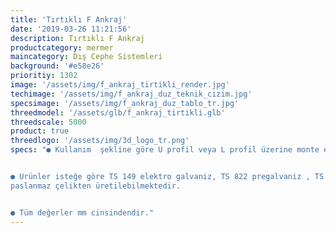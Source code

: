 ```yaml
---
title: 'Tırtıklı F Ankraj'
date: '2019-03-26 11:21:56'
description: Tırtıklı F Ankraj
productcategory: mermer
maincategory: Dış Cephe Sistemleri
background: '#e58e26'
prioritiy: 1302
image: '/assets/img/f_ankraj_tirtikli_render.jpg'
techimage: '/assets/img/f_ankraj_duz_teknik_cizim.jpg'
specsimage: '/assets/img/f_ankraj_duz_tablo_tr.jpg'
threedmodel: '/assets/glb/f_ankraj_tirtikli.glb'
threedscale: 5000
product: true
threedlogo: '/assets/img/3d_logo_tr.png'
specs: "● Kullanım  şekline göre U profil veya L profil üzerine monte edilir.


● Urünler isteğe göre TS 149 elektro galvaniz, TS 822 pregalvaniz , TS 914 sıcak daldırma galvaniz, 304 ve 430
paslanmaz çelikten üretilebilmektedir.


● Tüm değerler mm cinsindendir."
---
```

